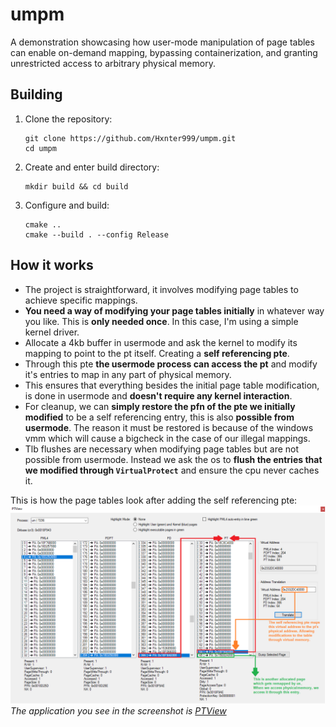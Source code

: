 # umpm
A demonstration showcasing how user-mode manipulation of page tables can enable on-demand mapping, bypassing containerization, and granting unrestricted access to arbitrary physical memory.

## Building

1. Clone the repository:
   ```
   git clone https://github.com/Hxnter999/umpm.git
   cd umpm
   ```

2. Create and enter build directory:
   ```
   mkdir build && cd build
   ```

3. Configure and build:
   ```
   cmake ..
   cmake --build . --config Release
   ```

## How it works
- The project is straightforward, it involves modifying page tables to achieve specific mappings. 
- **You need a way of modifying your page tables initially** in whatever way you like. This is **only needed once**. In this case, I'm using a simple kernel driver. 
- Allocate a 4kb buffer in usermode and ask the kernel to modify its mapping to point to the pt itself. Creating a **self referencing pte**.
- Through this pte **the usermode process can access the pt** and modify it's entries to map in any part of physical memory.
- This ensures that everything besides the initial page table modification, is done in usermode and **doesn't require any kernel interaction**.
- For cleanup, we can **simply restore the pfn of the pte we initially modified** to be a self referencing entry, this is also **possible from usermode**. The reason it must be restored is because of the windows vmm which will cause a bigcheck in the case of our illegal mappings.
- Tlb flushes are necessary when modifying page tables but are not possible from usermode. Instead we ask the os to **flush the entries that we modified through `VirtualProtect`** and ensure the cpu never caches it. 

This is how the page tables look after adding the self referencing pte:
![PTView](assets/ptview.png)
*The application you see in the screenshot is [PTView](https://github.com/VollRagm/PTView)*
